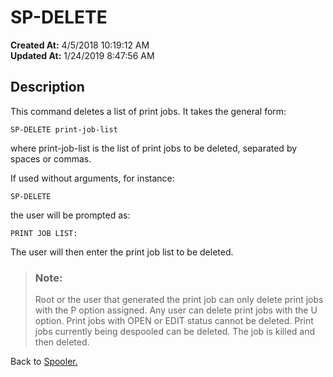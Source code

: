 # SP-DELETE

**Created At:** 4/5/2018 10:19:12 AM  
**Updated At:** 1/24/2019 8:47:56 AM  


## Description 

This command deletes a list of print jobs. It takes the general form:

```
SP-DELETE print-job-list
```

where print-job-list is the list of print jobs to be deleted, separated by spaces or commas.



If used without arguments, for instance:

```
SP-DELETE
```

the user will be prompted as:

```
PRINT JOB LIST:
```

The user will then enter the print job list to be deleted.




> ### Note: 
> 
> Root or the user that generated the print job can only delete print jobs with the P option assigned. Any user can delete print jobs with the U option. Print jobs with OPEN or EDIT status cannot be deleted. Print jobs currently being despooled can be deleted. The job is killed and then deleted.




Back to [Spooler.](jbase-spooler)
